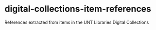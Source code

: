 # digital-collections-item-references
References extracted from items in the UNT Libraries Digital Collections
